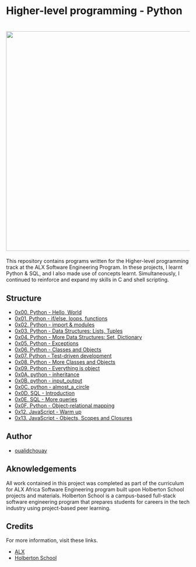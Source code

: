# Higher-level programming - Python

<h1 align="center"><img  src="https://rajivpandit.files.wordpress.com/2013/02/python.png" width="600"></h1>

This repository contains programs written for the Higher-level programming track at the ALX Software Engineering Program. In these projects, I learnt Python & SQL, and I also made use of concepts learnt.
Simultaneously, I continued to reinforce and expand my skills in C and shell scripting.



## Structure

* [0x00. Python - Hello, World](./0x00-python-hello_world)
* [0x01. Python - if/else, loops, functions](./0x01-python-if_else_loops_functions)
* [0x02. Python - import & modules](./0x02-python-import_modules/)
* [0x03. Python - Data Structures: Lists, Tuples](./0x03-python-data_structures/)
* [0x04. Python - More Data Structures: Set, Dictionary](./0x04-python-more_data_structures/)
* [0x05. Python - Exceptions](./0x05-python-exceptions/)
* [0x06. Python - Classes and Objects](./0x06-python-classes/)
* [0x07. Python - Test-driven development](./0x07-python-test_driven_development/)
* [0x08. Python - More Classes and Objects](./0x08-python-more_classes/)
* [0x09. Python - Everything is object](./0x09-python-everything_is_object/)
* [0x0A. python - inheritance](./0x0A-python-inheritance/)
* [0x0B. python - input_output](./0x0B-python-input_output/)
* [0x0C. python - almost_a_circle](./0x0C-python-almost_a_circle/)
* [0x0D. SQL - Introduction](./0x0D-SQL_introduction/)
* [0x0E. SQL - More queries](./0x0E-SQL_more_queries/)
* [0x0F. Python - Object-relational mapping](./0x0F-python-object_relational_mapping/)
* [0x12. JavaScript - Warm up](./0x12-javascript-warm_up/)
* [0x13. JavaScript - Objects, Scopes and Closures](./0x13-javascript_objects_scopes_closures/)

## Author

- [oualidchouay](https://github.com/oualidchouay)


## Aknowledgements

All work contained in this project was completed as part of the curriculum for ALX Africa Software Engineering program built upon Holberton School projects and materials. Holberton School is a campus-based full-stack software engineering program that prepares students for careers in the tech industry using project-based peer learning.


## Credits
For more information, visit these links.

* [ALX ](https://www.alxafrica.com/)
* [Holberton School](https://www.holbertonschool.com/)